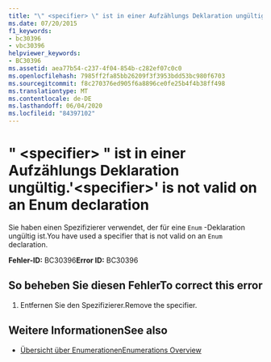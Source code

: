 ```yaml
---
title: "\" <specifier> \" ist in einer Aufzählungs Deklaration ungültig."
ms.date: 07/20/2015
f1_keywords:
- bc30396
- vbc30396
helpviewer_keywords:
- BC30396
ms.assetid: aea77b54-c237-4f04-854b-c282ef07c0c0
ms.openlocfilehash: 7985ff2fa85bb26209f3f3953bdd53bc980f6703
ms.sourcegitcommit: f8c270376ed905f6a8896ce0fe25b4f4b38ff498
ms.translationtype: MT
ms.contentlocale: de-DE
ms.lasthandoff: 06/04/2020
ms.locfileid: "84397102"
---
```

# <a name="specifier-is-not-valid-on-an-enum-declaration"></a><span data-ttu-id="e99bc-102">" \<specifier> " ist in einer Aufzählungs Deklaration ungültig.</span><span class="sxs-lookup"><span data-stu-id="e99bc-102">'\<specifier>' is not valid on an Enum declaration</span></span>
<span data-ttu-id="e99bc-103">Sie haben einen Spezifizierer verwendet, der für eine `Enum` -Deklaration ungültig ist.</span><span class="sxs-lookup"><span data-stu-id="e99bc-103">You have used a specifier that is not valid on an `Enum` declaration.</span></span>  
  
 <span data-ttu-id="e99bc-104">**Fehler-ID:** BC30396</span><span class="sxs-lookup"><span data-stu-id="e99bc-104">**Error ID:** BC30396</span></span>  
  
## <a name="to-correct-this-error"></a><span data-ttu-id="e99bc-105">So beheben Sie diesen Fehler</span><span class="sxs-lookup"><span data-stu-id="e99bc-105">To correct this error</span></span>  
  
1. <span data-ttu-id="e99bc-106">Entfernen Sie den Spezifizierer.</span><span class="sxs-lookup"><span data-stu-id="e99bc-106">Remove the specifier.</span></span>  
  
## <a name="see-also"></a><span data-ttu-id="e99bc-107">Weitere Informationen</span><span class="sxs-lookup"><span data-stu-id="e99bc-107">See also</span></span>

- [<span data-ttu-id="e99bc-108">Übersicht über Enumerationen</span><span class="sxs-lookup"><span data-stu-id="e99bc-108">Enumerations Overview</span></span>](../programming-guide/language-features/constants-enums/enumerations-overview.md)
